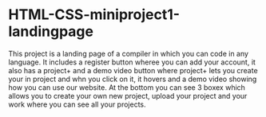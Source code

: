# HTML-CSS-miniproject1-landingpage
This project is a landing page of a compiler in which you can code in any language. It includes a register button wheree you can add your account, it also has a project+ and a demo video button where project+ lets you create your in project and whn you click on it, it hovers and a demo video showing how you can use our website.
At the bottom you can see 3 boxex which allows you to create your own new project, upload your project and your work where you can see all your projects.
